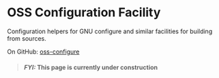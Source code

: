 # OSS Configuration Facility

Configuration helpers for GNU configure and similar facilities for building
from sources.

On GitHub: [oss-configure](https://github.com/gbystrit/oss-configure)

> #### _FYI:_ This page is currently under construction
